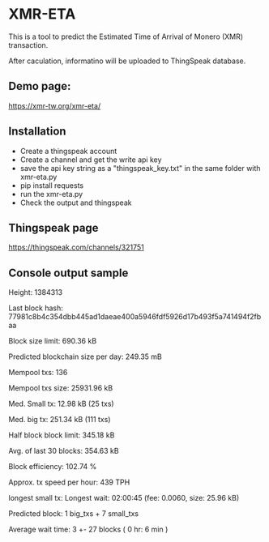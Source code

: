 # XMR-ETA

This is a tool to predict the Estimated Time of Arrival of Monero (XMR) transaction.

After caculation, informatino will be uploaded to ThingSpeak database.

## Demo page:
https://xmr-tw.org/xmr-eta/

## Installation

* Create a thingspeak account
* Create a channel and get the write api key
* save the api key string as a "thingspeak_key.txt" in the same folder with xmr-eta.py
* pip install requests
* run the xmr-eta.py
* Check the output and thingspeak

## Thingspeak page
https://thingspeak.com/channels/321751

## Console output sample

Height: 1384313

 Last block hash:
 77981c8b4c354dbb445ad1daeae400a5946fdf5926d17b493f5a741494f2fbaa
 
 Block size limit: 690.36 kB

 Predicted blockchain size per day: 249.35 mB

 Mempool txs: 136

 Mempool txs size: 25931.96 kB

 Med. Small tx: 12.98 kB (25 txs)

 Med. big tx: 251.34 kB (111 txs)

 Half block block limit: 345.18 kB

 Avg. of last 30 blocks: 354.63 kB

 Block efficiency: 102.74 %

 Approx. tx speed per hour: 439 TPH

 longest small tx:  Longest wait: 02:00:45 (fee: 0.0060, size: 25.96 kB)

 Predicted block: 1 big_txs + 7 small_txs

 Average wait time: 3 +- 27 blocks ( 0 hr: 6 min )
